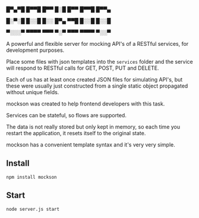 █▀▄▀█ █▀▀█ █▀▀ █░█ █▀▀ █▀▀█ █▀▀▄ 

█░▀░█ █░░█ █░░ █▀▄ ▀▀█ █░░█ █░░█ 

▀░░░▀ ▀▀▀▀ ▀▀▀ ▀░▀ ▀▀▀ ▀▀▀▀ ▀░░▀ 


A powerful and flexible server for mocking API's of a RESTful services, for development purposes. 

Place some files with json templates into the `services` folder and the service will respond to RESTful calls for GET, 
POST, PUT and DELETE.

Each of us has at least once created JSON files for simulating API's, but these were usually just constructed from a single static object propagated without unique fields. 

mockson was created to help frontend developers with this task.

Services can be stateful, so flows are supported. 

The data is not really stored but only kept in memory, so each time you restart the application, it resets itself to the original state.

mockson has a convenient template syntax and it's very very simple.

Install
-------

    npm install mockson


Start
-------

    node server.js start
